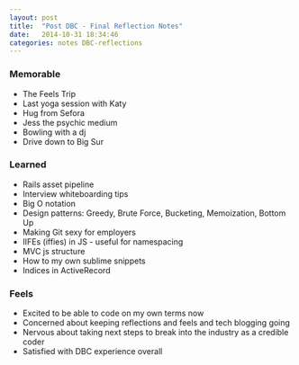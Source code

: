 ```yaml
---
layout: post
title:  "Post DBC - Final Reflection Notes"
date:   2014-10-31 18:34:46
categories: notes DBC-reflections
---
```

### Memorable
* The Feels Trip
* Last yoga session with Katy
* Hug from Sefora
* Jess the psychic medium
* Bowling with a dj
* Drive down to Big Sur

### Learned
* Rails asset pipeline
* Interview whiteboarding tips
* Big O notation
* Design patterns: Greedy, Brute Force, Bucketing, Memoization, Bottom Up
* Making Git sexy for employers
* IIFEs (iffies) in JS - useful for namespacing
* MVC js structure
* How to my own sublime snippets
* Indices in ActiveRecord

### Feels
* Excited to be able to code on my own terms now
* Concerned about keeping reflections and feels and tech blogging going
* Nervous about taking next steps to break into the industry as a credible coder
* Satisfied with DBC experience overall


